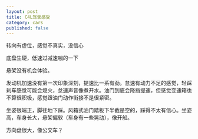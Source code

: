 ```yaml
---
layout: post
title: C4L驾驶感受
category: cars
published: false
---
```


转向有虚位，感觉不真实，没信心

底盘生硬，低速过减速嘣的一下

悬架没有机会体验。

发动机加速没有第一次印象深刻，提速比一系有劲。怠速有动力不足的感觉，轻踩刹车感觉可能会熄火，怠速声音像煮开水。油门到底会降挡提速，但感觉变速箱也不算很积极，感觉跟油门动作衔接不是很紧密。

坐姿很端正，脚往地下踩。风箱式油门踏板下半截是空的，踩得不太有信心。坐姿高，车身长大，悬架偏软（车身有一些晃动），像开船。

方向盘很大，像公交车？